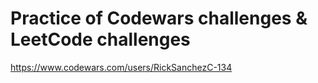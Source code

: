 # Practice of Codewars challenges & LeetCode challenges



https://www.codewars.com/users/RickSanchezC-134
